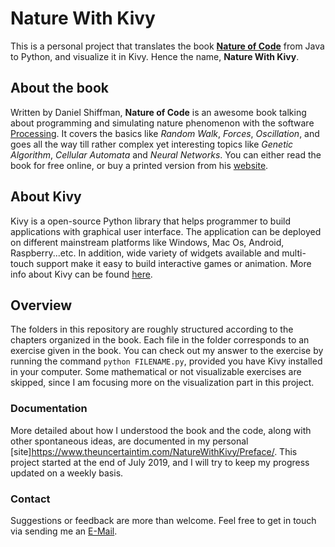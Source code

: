 # Nature With Kivy

This is a personal project that translates the book [**Nature of Code**](https://natureofcode.com) from Java to Python, and visualize it in Kivy. Hence the name, __Nature With Kivy__.

## About the book
Written by Daniel Shiffman, **Nature of Code** is an awesome book talking about programming and simulating nature phenomenon with the software [Processing](https://processing.org/). It covers the basics like *Random Walk*, *Forces*, *Oscillation*, and goes all the way till rather complex yet interesting topics like *Genetic Algorithm*, *Cellular Automata* and *Neural Networks*. You can either read the book for free online, or buy a printed version from his [website](https://natureofcode.com/book/).

## About Kivy
Kivy is a open-source Python library that helps programmer to build applications with graphical user interface. The application can be deployed on different mainstream platforms like Windows, Mac Os, Android, Raspberry...etc. In addition, wide variety of widgets available and multi-touch support make it easy to build interactive games or animation. More info about Kivy can be found [here](https://kivy.org/#home).

## Overview
The folders in this repository are roughly structured according to the chapters organized in the book. Each file in the folder corresponds to an exercise given in the book. You can check out my answer to the exercise by running the command `python FILENAME.py`, provided you have Kivy installed in your computer. Some mathematical or not visualizable exercises are skipped, since I am focusing more on the visualization part in this project.

### Documentation
More detailed about how I understood the book and the code, along with other spontaneous ideas, are documented in my personal [site]https://www.theuncertaintim.com/NatureWithKivy/Preface/. This project started at the end of July 2019, and I will try to keep my progress updated on a weekly basis.

### Contact
Suggestions or feedback are more than welcome. Feel free to get in touch via sending me an [E-Mail](mailto:yujeng.k@gmail.com).
